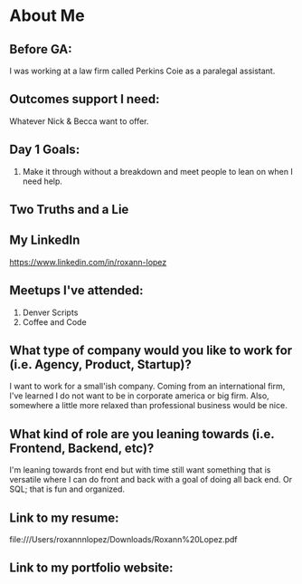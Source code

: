 # About Me

## Before GA:
I was working at a law firm called Perkins Coie as a paralegal assistant.

## Outcomes support I need:
Whatever Nick & Becca want to offer.

## Day 1 Goals:
1. Make it through without a breakdown and meet people to lean on when I need help.

## Two Truths and a Lie

## My LinkedIn
https://www.linkedin.com/in/roxann-lopez

## Meetups I've attended:
1. Denver Scripts
2. Coffee and Code

## What type of company would you like to work for (i.e. Agency, Product, Startup)?
I want to work for a small'ish company.  Coming from an international firm, I've learned I do not want to be in corporate america or big firm. Also, somewhere a little more relaxed than professional business would be nice.

## What kind of role are you leaning towards (i.e. Frontend, Backend, etc)?
I'm leaning towards front end but with time still want something that is versatile where I can do front and back with a goal of doing all back end. Or SQL; that is fun and organized.  

## Link to my resume: 
file:///Users/roxannnlopez/Downloads/Roxann%20Lopez.pdf

## Link to my portfolio website: 

